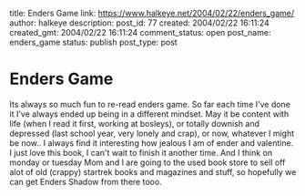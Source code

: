 title: Enders Game
link: https://www.halkeye.net/2004/02/22/enders_game/
author: halkeye
description: 
post_id: 77
created: 2004/02/22 16:11:24
created_gmt: 2004/02/22 16:11:24
comment_status: open
post_name: enders_game
status: publish
post_type: post

# Enders Game

Its always so much fun to re-read enders game. So far each time I've done it I've always ended up being in a different mindset. May it be content with life (when I read it first, working at bosleys), or totally downish and depressed (last school year, very lonely and crap), or now, whatever I might be now.. I always find it interesting how jealous I am of ender and valentine. I just love this book, I can't wait to finish it another time. And I think on monday or tuesday Mom and I are going to the used book store to sell off alot of old (crappy) startrek books and magazines and stuff, so hopefully we can get Enders Shadow from there tooo.